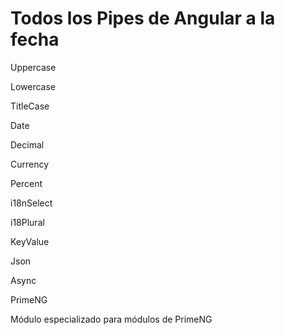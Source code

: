 # Todos los Pipes de Angular a la fecha

Uppercase

Lowercase

TitleCase

Date

Decimal

Currency

Percent

i18nSelect

i18Plural

KeyValue

Json

Async

PrimeNG

Módulo especializado para módulos de PrimeNG